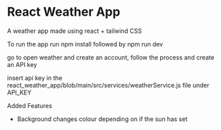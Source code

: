 # React Weather App

A weather app made using react + tailwind CSS

To run the app run npm install followed by npm run dev

go to open weather and create an account, follow the process and create an API key

insert api key in the react_weather_app/blob/main/src/services/weatherService.js file under API_KEY

Added Features

- Background changes colour depending on if the sun has set
